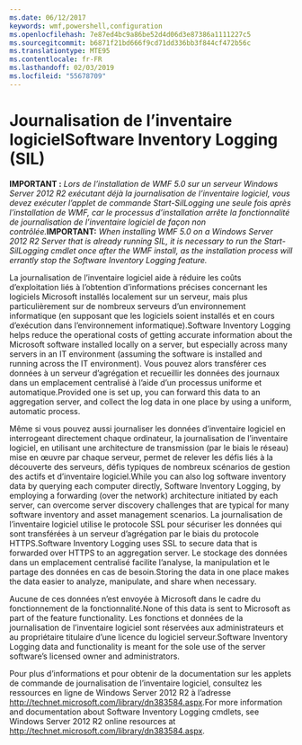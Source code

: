 ```yaml
---
ms.date: 06/12/2017
keywords: wmf,powershell,configuration
ms.openlocfilehash: 7e87ed4bc9a86be52d4d06d3e87386a1111227c5
ms.sourcegitcommit: b6871f21bd666f9cd71dd336bb3f844cf472b56c
ms.translationtype: MTE95
ms.contentlocale: fr-FR
ms.lasthandoff: 02/03/2019
ms.locfileid: "55678709"
---
```

# <a name="software-inventory-logging-sil"></a><span data-ttu-id="84f7d-102">Journalisation de l’inventaire logiciel</span><span class="sxs-lookup"><span data-stu-id="84f7d-102">Software Inventory Logging (SIL)</span></span>

<span data-ttu-id="84f7d-103">**IMPORTANT :**  *Lors de l’installation de WMF 5.0 sur un serveur Windows Server 2012 R2 exécutant déjà la journalisation de l’inventaire logiciel, vous devez exécuter l’applet de commande Start-SilLogging une seule fois après l’installation de WMF, car le processus d’installation arrête la fonctionnalité de journalisation de l’inventaire logiciel de façon non contrôlée.*</span><span class="sxs-lookup"><span data-stu-id="84f7d-103">**IMPORTANT:** *When installing WMF 5.0 on a Windows Server 2012 R2 Server that is already running SIL, it is necessary to run the Start-SilLogging cmdlet once after the WMF install, as the installation process will errantly stop the Software Inventory Logging feature.*</span></span>

<span data-ttu-id="84f7d-104">La journalisation de l’inventaire logiciel aide à réduire les coûts d’exploitation liés à l’obtention d’informations précises concernant les logiciels Microsoft installés localement sur un serveur, mais plus particulièrement sur de nombreux serveurs d’un environnement informatique (en supposant que les logiciels soient installés et en cours d’exécution dans l’environnement informatique).</span><span class="sxs-lookup"><span data-stu-id="84f7d-104">Software Inventory Logging helps reduce the operational costs of getting accurate information about the Microsoft software installed locally on a server, but especially across many servers in an IT environment (assuming the software is installed and running across the IT environment).</span></span> <span data-ttu-id="84f7d-105">Vous pouvez alors transférer ces données à un serveur d’agrégation et recueillir les données des journaux dans un emplacement centralisé à l’aide d’un processus uniforme et automatique.</span><span class="sxs-lookup"><span data-stu-id="84f7d-105">Provided one is set up, you can forward this data to an aggregation server, and collect the log data in one place by using a uniform, automatic process.</span></span>

<span data-ttu-id="84f7d-106">Même si vous pouvez aussi journaliser les données d’inventaire logiciel en interrogeant directement chaque ordinateur, la journalisation de l’inventaire logiciel, en utilisant une architecture de transmission (par le biais le réseau) mise en œuvre par chaque serveur, permet de relever les défis liés à la découverte des serveurs, défis typiques de nombreux scénarios de gestion des actifs et d’inventaire logiciel.</span><span class="sxs-lookup"><span data-stu-id="84f7d-106">While you can also log software inventory data by querying each computer directly, Software Inventory Logging, by employing a forwarding (over the network) architecture initiated by each server, can overcome server discovery challenges that are typical for many software inventory and asset management scenarios.</span></span> <span data-ttu-id="84f7d-107">La journalisation de l’inventaire logiciel utilise le protocole SSL pour sécuriser les données qui sont transférées à un serveur d’agrégation par le biais du protocole HTTPS.</span><span class="sxs-lookup"><span data-stu-id="84f7d-107">Software Inventory Logging uses SSL to secure data that is forwarded over HTTPS to an aggregation server.</span></span> <span data-ttu-id="84f7d-108">Le stockage des données dans un emplacement centralisé facilite l’analyse, la manipulation et le partage des données en cas de besoin.</span><span class="sxs-lookup"><span data-stu-id="84f7d-108">Storing the data in one place makes the data easier to analyze, manipulate, and share when necessary.</span></span>

<span data-ttu-id="84f7d-109">Aucune de ces données n’est envoyée à Microsoft dans le cadre du fonctionnement de la fonctionnalité.</span><span class="sxs-lookup"><span data-stu-id="84f7d-109">None of this data is sent to Microsoft as part of the feature functionality.</span></span> <span data-ttu-id="84f7d-110">Les fonctions et données de la journalisation de l’inventaire logiciel sont réservées aux administrateurs et au propriétaire titulaire d’une licence du logiciel serveur.</span><span class="sxs-lookup"><span data-stu-id="84f7d-110">Software Inventory Logging data and functionality is meant for the sole use of the server software’s licensed owner and administrators.</span></span>

<span data-ttu-id="84f7d-111">Pour plus d’informations et pour obtenir de la documentation sur les applets de commande de journalisation de l’inventaire logiciel, consultez les ressources en ligne de Windows Server 2012 R2 à l’adresse <http://technet.microsoft.com/library/dn383584.aspx>.</span><span class="sxs-lookup"><span data-stu-id="84f7d-111">For more information and documentation about Software Inventory Logging cmdlets, see Windows Server 2012 R2 online resources at <http://technet.microsoft.com/library/dn383584.aspx>.</span></span>
